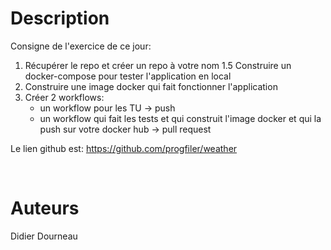 # Description

Consigne de l'exercice de ce jour:

1. Récupérer le repo et créer un repo à votre nom
1.5 Construire un docker-compose pour tester l'application en local 
2. Construire une image docker qui fait fonctionner l'application
3. Créer 2 workflows:
	- un workflow pour les TU -> push
	- un workflow qui fait les tests et qui construit l'image docker et qui la push sur votre docker hub -> pull request

Le lien github est: https://github.com/progfiler/weather


<br/>

# Auteurs

Didier Dourneau
